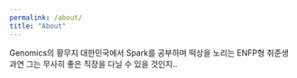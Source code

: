 ```yaml
---
permalink: /about/
title: "About"
---
```


Genomics의 황무지 대한민국에서 Spark를 공부하며 떡상을 노리는 ENFP형 취준생
과연 그는 무사히 좋은 직장을 다닐 수 있을 것인지..